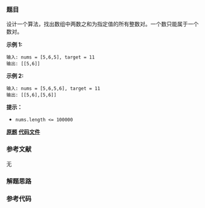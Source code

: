 ### 题目
设计一个算法，找出数组中两数之和为指定值的所有整数对。一个数只能属于一个数对。

**示例 1:**

    
    
    输入: nums = [5,6,5], target = 11
    输出: [[5,6]]

**示例 2:**

    
    
    输入: nums = [5,6,5,6], target = 11
    输出: [[5,6],[5,6]]

**提示：**

  * `nums.length <= 100000`

 **[原题](https://leetcode-cn.com/problems/pairs-with-sum-lcci/)**    **[代码文件]()**


### 参考文献
无

### 解题思路




### 参考代码

```go


```




